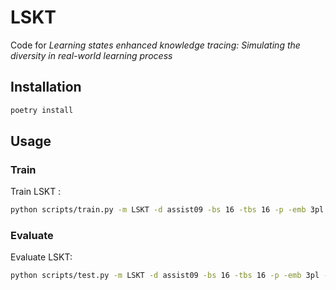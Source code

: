 # LSKT

Code for _Learning states enhanced knowledge tracing: Simulating the diversity in real-world learning process_

## Installation

```bash
poetry install
```

## Usage

### Train

Train LSKT :

```bash
python scripts/train.py -m LSKT -d assist09 -bs 16 -tbs 16 -p -emb 3pl [-o output/assist09_result] [--device cuda] 
```

### Evaluate

Evaluate LSKT:

```bash
python scripts/test.py -m LSKT -d assist09 -bs 16 -tbs 16 -p -emb 3pl -f output/assist09_result/**.pt [--device cuda]
```
